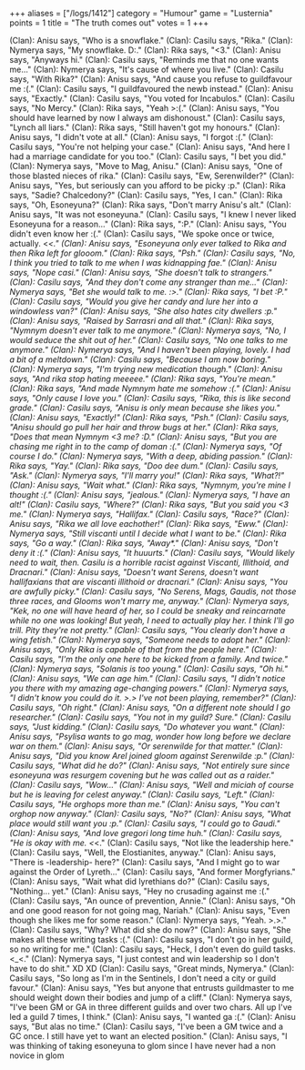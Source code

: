 +++
aliases = ["/logs/1412"]
category = "Humour"
game = "Lusternia"
points = 1
title = "The truth comes out"
votes = 1
+++

(Clan): Anisu  says, "Who is a snowflake."
 (Clan): Casilu  says, "Rika."
 (Clan): Nymerya  says, "My snowflake. D:."
 (Clan): Rika  says, "<3."
 (Clan): Anisu  says, "Anyways hi."
 (Clan): Casilu  says, "Reminds me that no one wants me..."
 (Clan): Nymerya  says, "It's cause of where you live."
(Clan): Casilu  says, "With Rika?"
 (Clan): Anisu  says, "And cause you refuse to guildfavour me :(."
 (Clan): Casilu  says, "I guildfavoured the newb instead."
 (Clan): Anisu  says, "Exactly."
 (Clan): Casilu  says, "You voted for Incabulos."
 (Clan): Casilu  says, "No Mercy."
 (Clan): Rika  says, "Yeah >:(."
(Clan): Anisu  says, "You should have learned by now I always am dishonoust."
(Clan): Casilu  says, "Lynch all liars."
 (Clan): Rika  says, "Still haven't got my honours."
 (Clan): Anisu  says, "I didn't vote at all."
(Clan): Anisu  says, "I forgot :(."
 (Clan): Casilu  says, "You're not helping your case."
 (Clan): Anisu  says, "And here I had a marriage candidate for you too."
 (Clan): Casilu  says, "I bet you did."
 (Clan): Nymerya  says, "Move to Mag, Anisu."
 (Clan): Anisu  says, "One of those blasted nieces of rika."
 (Clan): Casilu  says, "Ew, Serenwilder?"
 (Clan): Anisu  says, "Yes, but seriously can you afford to be picky :p."
 (Clan): Rika  says, "Sadie? Chalcedony?"
 (Clan): Casilu  says, "Yes, I can."
 (Clan): Rika  says, "Oh, Esoneyuna?"
 (Clan): Rika  says, "Don't marry Anisu's alt."
(Clan): Anisu  says, "It was not esoneyuna."
(Clan): Casilu  says, "I knew I never liked Esoneyuna for a reason..."
(Clan): Rika  says, ":P."
 (Clan): Anisu  says, "You didn't even know her :(."
 (Clan): Casilu  says, "We spoke once or twice, actually. <_<."
 (Clan): Anisu  says, "Esoneyuna only ever talked to Rika and then Rika left for glooom."
 (Clan): Rika  says, "Psh."
(Clan): Casilu  says, "No, I think you tried to talk to me when I was kidnapping fae."
(Clan): Anisu  says, "Nope casi."
(Clan): Anisu  says, "She doesn't talk to strangers."
 (Clan): Casilu  says, "And they don't come any stranger than me..."
 (Clan): Nymerya  says, "Bet she would talk to me. :>."
 (Clan): Rika  says, "I bet :P."
(Clan): Casilu  says, "Would you give her candy and lure her into a windowless van?"
 (Clan): Anisu  says, "She also hates city dwellers :p."
 (Clan): Anisu  says, "Raised by Sarrasri and all that."
 (Clan): Rika  says, "Nymnym doesn't ever talk to me anymore."
 (Clan): Nymerya  says, "No, I would seduce the shit out of her."
 (Clan): Casilu  says, "No one talks to me anymore."
 (Clan): Nymerya  says, "And I haven't been playing, lovely. I had a bit of a meltdown."
 (Clan): Casilu  says, "Because I am now boring."
 (Clan): Nymerya  says, "I'm trying new medication though."
 (Clan): Anisu  says, "And rika stop hating meeeee."
 (Clan): Rika  says, "You're mean."
 (Clan): Rika  says, "And made Nymnym hate me somehow :(."
 (Clan): Anisu  says, "Only cause I love you."
 (Clan): Casilu  says, "Rika, this is like second grade."
 (Clan): Casilu  says, "Anisu is only mean because she likes you."
 (Clan): Anisu  says, "Exactly!"
 (Clan): Rika  says, "Psh."
(Clan): Casilu  says, "Anisu should go pull her hair and throw bugs at her."
 (Clan): Rika  says, "Does that mean Nymnym <3 me? :D."
(Clan): Anisu  says, "But you are chasing me right in to the camp of doman :(."
(Clan): Nymerya  says, "Of course I do."
 (Clan): Nymerya  says, "With a deep, abiding passion."
 (Clan): Rika  says, "Yay."
 (Clan): Rika  says, "Doo dee dum."
 (Clan): Casilu  says, "Ask."
(Clan): Nymerya  says, "I'll marry you!"
 (Clan): Rika  says, "What?!"
 (Clan): Anisu  says, "Wait what."
 (Clan): Rika  says, "Nymnym, you're mine I thought :(."
 (Clan): Anisu  says, "*jealous*."
 (Clan): Nymerya  says, "I have an alt!"
 (Clan): Casilu  says, "Where?"
(Clan): Rika  says, "But you said you <3 me."
 (Clan): Nymerya  says, "Hallifax."
 (Clan): Casilu  says, "Race?"
(Clan): Anisu  says, "Rika we all love eachother!"
 (Clan): Rika  says, "Eww."
 (Clan): Nymerya  says, "Still viscanti until I decide what I want to be."
 (Clan): Rika  says, "Go a way."
 (Clan): Rika  says, "Away*."
(Clan): Anisu  says, "Don't deny it :(."
 (Clan): Anisu  says, "It huuurts."
 (Clan): Casilu  says, "Would likely need to wait, then. Casilu is a horrible racist against Viscanti, Illithoid, and Dracnari."
(Clan): Anisu  says, "Doesn't want Serens, doesn't want hallifaxians that are viscanti illithoid or dracnari."
 (Clan): Anisu  says, "You are awfully picky."
 (Clan): Casilu  says, "No Serens, Mags, Gaudis, not those three races, and Glooms won't marry me, anyway."
 (Clan): Nymerya  says, "Kek, no one will have heard of her, so I could be sneaky and reincarnate while no one was looking! But yeah, I need to actually play her. I think I'll go trill. Pity they're not pretty."
 (Clan): Casilu  says, "You clearly don't have a wing fetish."
 (Clan): Nymerya  says, "Someone needs to adopt her."
 (Clan): Anisu  says, "Only Rika is capable of that from the people here."
 (Clan): Casilu  says, "I'm the only one here to be kicked from a family. And twice."
 (Clan): Nymerya  says, "Solanis is too young."
 (Clan): Casilu  says, "Oh hi."
 (Clan): Anisu  says, "We can age him."
 (Clan): Casilu  says, "I didn't notice you there with my amazing age-changing powers."
 (Clan): Nymerya  says, "I didn't know you could do it. >.> I've not been playing, remember?"
 (Clan): Casilu  says, "Oh right."
 (Clan): Anisu  says, "On a different note should I go researcher."
 (Clan): Casilu  says, "You not in my guild? Sure."
(Clan): Casilu  says, "Just kidding."
(Clan): Casilu  says, "Do whatever you want."
 (Clan): Anisu  says, "Psylisa wants to go mag, wonder how long before we declare war on them."
(Clan): Anisu  says, "Or serenwilde for that matter."
 (Clan): Anisu  says, "Did you know Arel joined gloom against Serenwilde :p."
(Clan): Casilu  says, "What did he do?"
 (Clan): Anisu  says, "Not entirely sure since esoneyuna was resurgem covening but he was called out as a raider."
 (Clan): Casilu  says, "Wow..."
 (Clan): Anisu  says, "Well and miciah of course but he is leaving for celest anyway."
 (Clan): Casilu  says, "Left."
 (Clan): Casilu  says, "He orghops more than me."
 (Clan): Anisu  says, "You can't orghop now anyway."
 (Clan): Casilu  says, "No?"
 (Clan): Anisu  says, "What place would still want you :p."
 (Clan): Casilu  says, "I could go to Gaudi."
 (Clan): Anisu  says, "And love gregori long time huh."
 (Clan): Casilu  says, "He is okay with me. <_<."
 (Clan): Casilu  says, "Not like the leadership here."
 (Clan): Casilu  says, "Well, the Elostianites, anyway."
 (Clan): Anisu  says, "There is -leadership- here?"
 (Clan): Casilu  says, "And I might go to war against the Order of Lyreth..."
 (Clan): Casilu  says, "And former Morgfyrians."
 (Clan): Anisu  says, "Wait what did lyrethians do?"
 (Clan): Casilu  says, "Nothing... yet."
 (Clan): Anisu  says, "Hey no crusading against me :(."
 (Clan): Casilu  says, "An ounce of prevention, Annie."
 (Clan): Anisu  says, "Oh and one good reason for not going mag, Nariah."
 (Clan): Anisu  says, "Even though she likes me for some reason."
 (Clan): Nymerya  says, "Yeah. >.>."
 (Clan): Casilu  says, "Why? What did she do now?"
 (Clan): Anisu  says, "She makes all these writing tasks :(."
 (Clan): Casilu  says, "I don't go in her guild, so no writing for me."
 (Clan): Casilu  says, "Heck, I don't even do guild tasks. <_<."
 (Clan): Nymerya  says, "I just contest and win leadership so I don't have to do shit."
XD XD
 (Clan): Casilu  says, "Great minds, Nymerya."
 (Clan): Casilu  says, "So long as I'm in the Sentinels, I don't need a city or guild favour."
 (Clan): Anisu  says, "Yes but anyone that entrusts guildmaster to me should weight down their bodies and jump of a cliff."
 (Clan): Nymerya  says, "I've been GM or GA in three different guilds and over two chars. All up I've led a guild 7 times, I think."
 (Clan): Anisu  says, "I wanted ga :(."
 (Clan): Anisu  says, "But alas no time."
 (Clan): Casilu  says, "I've been a GM twice and a GC once. I still have yet to want an elected position."
 (Clan): Anisu  says, "I was thinking of taking esoneyuna to glom since I have never had a non novice in glom
